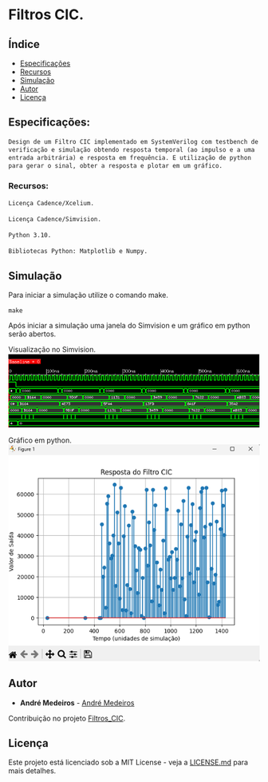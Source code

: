 # Filtros CIC.

## Índice
- [Especificações](#Especificações)
- [Recursos](#Recursos)
- [Simulação](#Simulação)
- [Autor](#Autor)
- [Licença](#Licença)

## Especificações:

```
Design de um Filtro CIC implementado em SystemVerilog com testbench de verificação e simulação obtendo resposta temporal (ao impulso e a uma entrada arbitrária) e resposta em frequência. E utilização de python para gerar o sinal, obter a resposta e plotar em um gráfico.
```

### Recursos:

```
Licença Cadence/Xcelium.

Licença Cadence/Simvision.

Python 3.10.

Bibliotecas Python: Matplotlib e Numpy.
```

## Simulação

Para iniciar a simulação utilize o comando make.

```
make
```

Após iniciar a simulação uma janela do Simvision e um gráfico em python serão abertos.

Visualização no Simvision.
![](sim.png)

Gráfico em python.
![](plot.png)

## Autor

* **André Medeiros** - [André Medeiros](https://github.com/andreemedeiros)

Contribuição no projeto [Filtros_CIC](https://github.com/andreemedeiros/Filtros_CIC/graphs/contributors).

## Licença

Este projeto está licenciado sob a MIT License - veja a [LICENSE.md](LICENSE.md) para mais detalhes.
